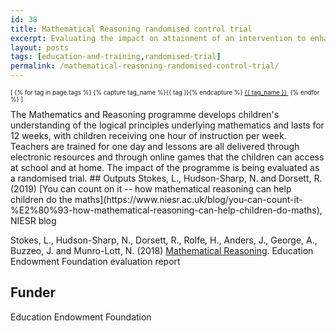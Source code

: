 ```yaml
---
id: 38
title: Mathematical Reasoning randomised control trial
excerpt: Evaluating the impact on attainment of an intervention to enhance understanding of the mathematics fundamentals
layout: posts
tags: [education-and-training,randomised-trial]
permalink: /mathematical-reasoning-randomised-control-trial/
---
```

<div>
  <p style="font-size:.7em;">
    [
    {% for tag in page.tags %}
      {% capture tag_name %}{{ tag }}{% endcapture %}
      <a href="/{{ tag_name }}"><nobr>{{ tag_name }}</nobr>&nbsp;</a>
    {% endfor %}
    ]
  </p>
</div>
The Mathematics and Reasoning programme develops children's understanding of the logical principles underlying mathematics and lasts for 12 weeks, with children receiving one hour of instruction per week. Teachers are trained for one day and lessons are all delivered through electronic resources and through online games that the children can access at school and at home.  The impact of the programme is being evaluated as a randomised trial.
## Outputs
Stokes, L., Hudson-Sharp, N. and Dorsett, R. (2019) [You can count on it -- how mathematical reasoning can help children do the maths](https://www.niesr.ac.uk/blog/you-can-count-it-%E2%80%93-how-mathematical-reasoning-can-help-children-do-maths), NIESR blog

Stokes, L., Hudson-Sharp, N., Dorsett, R., Rolfe, H., Anders, J., George, A., Buzzeo, J. and Munro-Lott, N. (2018) [Mathematical Reasoning](https://educationendowmentfoundation.org.uk/public/files/Projects/Evaluation_Reports/Mathematical_Reasoning.pdf). Education Endowment Foundation evaluation report

## Funder
Education Endowment Foundation
